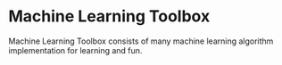 # Machine Learning Toolbox
Machine Learning Toolbox consists of many machine learning algorithm implementation for learning and fun. 

